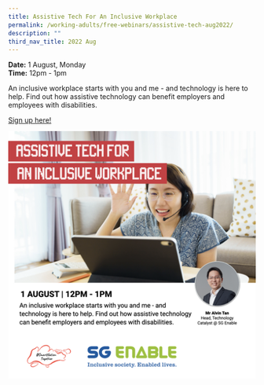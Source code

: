 ```yaml
---
title: Assistive Tech For An Inclusive Workplace
permalink: /working-adults/free-webinars/assistive-tech-aug2022/
description: ""
third_nav_title: 2022 Aug
---
```


**Date:** 1 August, Monday
<br> **Time:** 12pm - 1pm

An inclusive workplace starts with you and me - and technology is here to help. Find out how assistive technology can benefit employers and employees with disabilities. 

[Sign up here!](https://go.gov.sg/wa-assistivetech-aug22)

![Free webinar on assistive tech for working adults](/images/Aug%202022/WA-1Aug-updated.png)